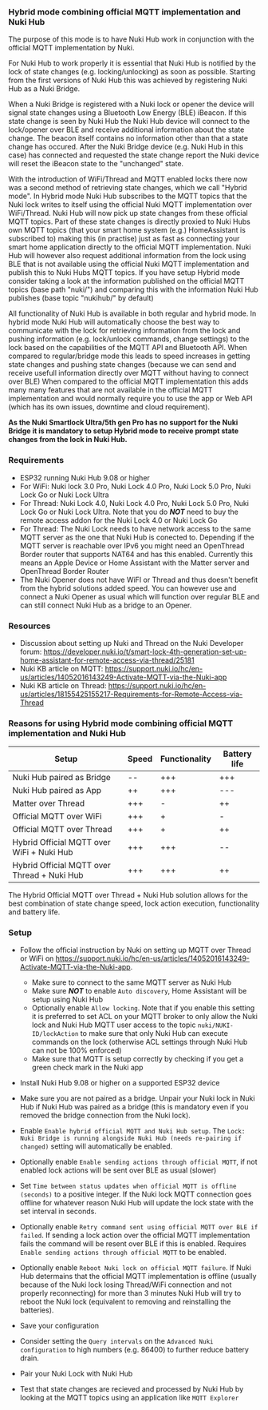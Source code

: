 ### Hybrid mode combining official MQTT implementation and Nuki Hub ###

The purpose of this mode is to have Nuki Hub work in conjunction with the official MQTT implementation by Nuki.

For Nuki Hub to work properly it is essential that Nuki Hub is notified by the lock of state changes (e.g. locking/unlocking) as soon as possible.
Starting from the first versions of Nuki Hub this was achieved by registering Nuki Hub as a Nuki Bridge.

When a Nuki Bridge is registered with a Nuki lock or opener the device will signal state changes using a Bluetooth Low Energy (BLE) iBeacon.
If this state change is seen by Nuki Hub the Nuki Hub device will connect to the lock/opener over BLE and receive additional information about the state change.
The beacon itself contains no information other than that a state change has occured.
After the Nuki Bridge device (e.g. Nuki Hub in this case) has connected and requested the state change report the Nuki device will reset the iBeacon state to the "unchanged" state.

With the introduction of WiFi/Thread and MQTT enabled locks there now was a second method of retrieving state changes, which we call "Hybrid mode".
In Hybrid mode Nuki Hub subscribes to the MQTT topics that the Nuki lock writes to itself using the official Nuki MQTT implementation over WiFi/Thread.
Nuki Hub will now pick up state changes from these official MQTT topics. 
Part of these state changes is directly proxied to Nuki Hubs own MQTT topics (that your smart home system (e.g.) HomeAssistant is subscribed to) making this (in practise) just as fast as connecting your smart home application directly to the official MQTT implementation.
Nuki Hub will however also request additional information from the lock using BLE that is not available using the official Nuki MQTT implementation and publish this to Nuki Hubs MQTT topics.
If you have setup Hybrid mode consider taking a look at the information published on the official MQTT topics (base path "nuki/") and comparing this with the information Nuki Hub publishes (base topic "nukihub/" by default)

All functionality of Nuki Hub is available in both regular and hybrid mode.
In hybrid mode Nuki Hub will automatically choose the best way to communicate with the lock for retrieving information from the lock and pushing information (e.g. lock/unlock commands, change settings) to the lock based on the capabilities of the MQTT API and Bluetooth API.
When compared to regular/bridge mode this leads to speed increases in getting state changes and pushing state changes (because we can send and receive usefull information directly over MQTT without having to connect over BLE)
When compared to the official MQTT implementation this adds many many features that are not available in the official MQTT implementation and would normally require you to use the app or Web API (which has its own issues, downtime and cloud requirement).

**As the Nuki Smartlock Ultra/5th gen Pro has no support for the Nuki Bridge it is mandatory to setup Hybrid mode to receive prompt state changes from the lock in Nuki Hub.**

### Requirements ###

- ESP32 running Nuki Hub 9.08 or higher
- For WiFi: Nuki lock 3.0 Pro, Nuki Lock 4.0 Pro, Nuki Lock 5.0 Pro, Nuki Lock Go or Nuki Lock Ultra
- For Thread: Nuki Lock 4.0, Nuki Lock 4.0 Pro, Nuki Lock 5.0 Pro, Nuki Lock Go or Nuki Lock Ultra. Note that you do ***NOT*** need to buy the remote access addon for the Nuki Lock 4.0 or Nuki Lock Go
- For Thread: The Nuki Lock needs to have network access to the same MQTT server as the one that Nuki Hub is conected to. Depending if the MQTT server is reachable over IPv6 you might need an OpenThread Border router that supports NAT64 and has this enabled. Currently this means an Apple Device or Home Assistant with the Matter server and OpenThread Border Router
- The Nuki Opener does not have WiFI or Thread and thus doesn't benefit from the hybrid solutions added speed. You can however use and connect a Nuki Opener as usual which will function over regular BLE and can still connect Nuki Hub as a bridge to an Opener.

### Resources ###

- Discussion about setting up Nuki and Thread on the Nuki Developer forum: https://developer.nuki.io/t/smart-lock-4th-generation-set-up-home-assistant-for-remote-access-via-thread/25181
- Nuki KB article on MQTT: https://support.nuki.io/hc/en-us/articles/14052016143249-Activate-MQTT-via-the-Nuki-app
- Nuki KB article on Thread: https://support.nuki.io/hc/en-us/articles/18155425155217-Requirements-for-Remote-Access-via-Thread

### Reasons for using Hybrid mode combining official MQTT implementation and Nuki Hub

| Setup                                       | Speed         | Functionality  | Battery life | 
|---------------------------------------------|---------------|----------------|--------------|
| Nuki Hub paired as Bridge                   | --            | +++            | +++          |
| Nuki Hub paired as App                      | ++            | +++            | ---          |
| Matter over Thread                          | +++           | -              | ++           |
| Official MQTT over WiFi                     | +++           | +              | -            |
| Official MQTT over Thread                   | +++           | +              | ++           |
| Hybrid Official MQTT over WiFi + Nuki Hub   | +++           | +++            | --           |
| Hybrid Official MQTT over Thread + Nuki Hub | +++           | +++            | ++           |

The Hybrid Official MQTT over Thread + Nuki Hub solution allows for the best combination of state change speed, lock action execution, functionality and battery life.

### Setup ###

- Follow the official instruction by Nuki on setting up MQTT over Thread or WiFi on https://support.nuki.io/hc/en-us/articles/14052016143249-Activate-MQTT-via-the-Nuki-app.
  - Make sure to connect to the same MQTT server as Nuki Hub
  - Make sure ***NOT*** to enable `Auto discovery`, Home Assistant will be setup using Nuki Hub
  - Optionally enable `Allow locking`. Note that if you enable this setting it is preferred to set ACL on your MQTT broker to only allow the Nuki lock and Nuki Hub MQTT user access to the topic `nuki/NUKI-ID/lockAction` to make sure that only Nuki Hub can execute commands on the lock (otherwise ACL settings through Nuki Hub can not be 100% enforced)
  - Make sure that MQTT is setup correctly by checking if you get a green check mark in the Nuki app
 
- Install Nuki Hub 9.08 or higher on a supported ESP32 device
- Make sure you are not paired as a bridge. Unpair your Nuki lock in Nuki Hub if Nuki Hub was paired as a bridge (this is mandatory even if you removed the bridge connection from the Nuki lock).
- Enable `Enable hybrid official MQTT and Nuki Hub setup`. The `Lock: Nuki Bridge is running alongside Nuki Hub (needs re-pairing if changed)` setting will automatically be enabled.
- Optionally enable `Enable sending actions through official MQTT`, if not enabled lock actions will be sent over BLE as usual (slower)
- Set `Time between status updates when official MQTT is offline (seconds)` to a positive integer. If the Nuki lock MQTT connection goes offline for whatever reason Nuki Hub will update the lock state with the set interval in seconds.
- Optionally enable `Retry command sent using official MQTT over BLE if failed`. If sending a lock action over the official MQTT implementation fails the command will be resent over BLE if this is enabled. Requires `Enable sending actions through official MQTT` to be enabled.
- Optionally enable `Reboot Nuki lock on official MQTT failure`. If Nuki Hub determains that the official MQTT implementation is offline (usually because of the Nuki lock losing Thread/WiFi connection and not properly reconnecting) for more than 3 minutes Nuki Hub will try to reboot the Nuki lock (equivalent to removing and reinstalling the batteries).
- Save your configuration
- Consider setting the `Query intervals` on the `Advanced Nuki configuration` to high numbers (e.g. 86400) to further reduce battery drain.
- Pair your Nuki Lock with Nuki Hub
- Test that state changes are recieved and processed by Nuki Hub by looking at the MQTT topics using an application like `MQTT Explorer`